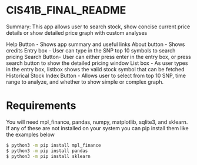 # CIS41B_FINAL_README

Summary:
This app allows user to search stock, show concise current price details or show detailed price graph with custom analyses

Help Button  - Shows app summary and useful links
About button - Shows credits
Entry box    - User can type in the SNP top 10 symbols to search pricing
Search Button- User can either press enter in the entry box, or press search button to show the detailed pricing window
List box     - As user types in the entry box, listbox shows the valid stock symbol that can be fetched
Historical Stock Index Button - Allows user to select from top 10 SNP, time range to analyze, and whether to show simple or complex graph.

# Requirements
You will need mpl_finance, pandas, numpy, matplotlib, sqlite3, and sklearn.
If any of these are not installed on your system you can pip install them like the 
examples below
```bash
$ python3 -m pip install mpl_finance
$ python3 -m pip install pandas
$ python3 -m pip install sklearn
```
